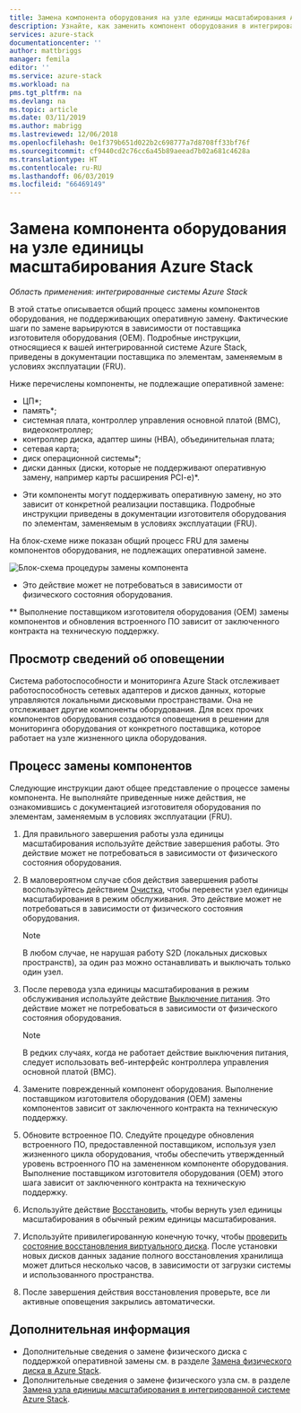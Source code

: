 ```yaml
---
title: Замена компонента оборудования на узле единицы масштабирования Azure Stack | Документация Майкрософт
description: Узнайте, как заменить компонент оборудования в интегрированной системе Azure Stack.
services: azure-stack
documentationcenter: ''
author: mattbriggs
manager: femila
editor: ''
ms.service: azure-stack
ms.workload: na
pms.tgt_pltfrm: na
ms.devlang: na
ms.topic: article
ms.date: 03/11/2019
ms.author: mabrigg
ms.lastreviewed: 12/06/2018
ms.openlocfilehash: 0e1f379b651d022b2c698777a7d8708ff33bf76f
ms.sourcegitcommit: cf9440cd2c76cc6a45b89aeead7b02a681c4628a
ms.translationtype: HT
ms.contentlocale: ru-RU
ms.lasthandoff: 06/03/2019
ms.locfileid: "66469149"
---
```

# <a name="replace-a-hardware-component-on-an-azure-stack-scale-unit-node"></a>Замена компонента оборудования на узле единицы масштабирования Azure Stack

*Область применения: интегрированные системы Azure Stack*

В этой статье описывается общий процесс замены компонентов оборудования, не поддерживающих оперативную замену. Фактические шаги по замене варьируются в зависимости от поставщика изготовителя оборудования (OEM). Подробные инструкции, относящиеся к вашей интегрированной системе Azure Stack, приведены в документации поставщика по элементам, заменяемым в условиях эксплуатации (FRU).

Ниже перечислены компоненты, не подлежащие оперативной замене:

- ЦП*;
- память*;
- системная плата, контроллер управления основной платой (BMC), видеоконтроллер;
- контроллер диска, адаптер шины (HBA), объединительная плата;
- сетевая карта;
- диск операционной системы*;
- диски данных (диски, которые не поддерживают оперативную замену, например карты расширения PCI-e)*.

* Эти компоненты могут поддерживать оперативную замену, но это зависит от конкретной реализации поставщика. Подробные инструкции приведены в документации изготовителя оборудования по элементам, заменяемым в условиях эксплуатации (FRU).

На блок-схеме ниже показан общий процесс FRU для замены компонентов оборудования, не подлежащих оперативной замене.

![Блок-схема процедуры замены компонента](media/azure-stack-replace-component/replacecomponentflow.PNG)

* Это действие может не потребоваться в зависимости от физического состояния оборудования.

** Выполнение поставщиком изготовителя оборудования (OEM) замены компонентов и обновления встроенного ПО зависит от заключенного контракта на техническую поддержку.

## <a name="review-alert-information"></a>Просмотр сведений об оповещении

Система работоспособности и мониторинга Azure Stack отслеживает работоспособность сетевых адаптеров и дисков данных, которые управляются локальными дисковыми пространствами. Она не отслеживает другие компоненты оборудования. Для всех прочих компонентов оборудования создаются оповещения в решении для мониторинга оборудования от конкретного поставщика, которое работает на узле жизненного цикла оборудования.  

## <a name="component-replacement-process"></a>Процесс замены компонентов

Следующие инструкции дают общее представление о процессе замены компонента. Не выполняйте приведенные ниже действия, не ознакомившись с документацией изготовителя оборудования по элементам, заменяемым в условиях эксплуатации (FRU).

1. Для правильного завершения работы узла единицы масштабирования используйте действие завершения работы. Это действие может не потребоваться в зависимости от физического состояния оборудования.

2. В маловероятном случае сбоя действия завершения работы воспользуйтесь действием [Очистка](azure-stack-node-actions.md#drain), чтобы перевести узел единицы масштабирования в режим обслуживания. Это действие может не потребоваться в зависимости от физического состояния оборудования.

   > [!NOTE]  
   > В любом случае, не нарушая работу S2D (локальных дисковых пространств), за один раз можно останавливать и выключать только один узел.

3. После перевода узла единицы масштабирования в режим обслуживания используйте действие [Выключение питания](azure-stack-node-actions.md#scale-unit-node-actions). Это действие может не потребоваться в зависимости от физического состояния оборудования.

   > [!NOTE]  
   > В редких случаях, когда не работает действие выключения питания, следует использовать веб-интерфейс контроллера управления основной платой (BMC).

4. Замените поврежденный компонент оборудования. Выполнение поставщиком изготовителя оборудования (OEM) замены компонентов зависит от заключенного контракта на техническую поддержку.  
5. Обновите встроенное ПО. Следуйте процедуре обновления встроенного ПО, предоставленной поставщиком, используя узел жизненного цикла оборудования, чтобы обеспечить утвержденный уровень встроенного ПО на замененном компоненте оборудования. Выполнение поставщиком изготовителя оборудования (OEM) этого шага зависит от заключенного контракта на техническую поддержку.  
6. Используйте действие [Восстановить](azure-stack-node-actions.md#scale-unit-node-actions), чтобы вернуть узел единицы масштабирования в обычный режим единицы масштабирования.
7. Используйте привилегированную конечную точку, чтобы [проверить состояние восстановления виртуального диска](azure-stack-replace-disk.md#check-the-status-of-virtual-disk-repair-using-the-privileged-endpoint). После установки новых дисков данных задание полного восстановления хранилища может длиться несколько часов, в зависимости от загрузки системы и использованного пространства.
8. После завершения действия восстановления проверьте, все ли активные оповещения закрылись автоматически.

## <a name="next-steps"></a>Дополнительная информация

- Дополнительные сведения о замене физического диска с поддержкой оперативной замены см. в разделе [Замена физического диска в Azure Stack](azure-stack-replace-disk.md).
- Дополнительные сведения о замене физического узла см. в разделе [Замена узла единицы масштабирования в интегрированной системе Azure Stack](azure-stack-replace-node.md).
